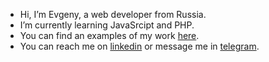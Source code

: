 <!--- - 👋 --->
<!--- - 👀 I’m interested in ... --->
<!--- - 🌱 --->
<!--- - 💞️ I’m looking to collaborate on ... --->
<!--- - 📫 How to reach me ... --->
* Hi, I’m Evgeny, a web developer from Russia.
* I’m currently learning JavaSrcipt and PHP.
* You can find an examples of my work [here](https://github.com/evg13ny/examples/).
* You can reach me on <a href="https://www.linkedin.com/in/evg13ny-polyakov/" target="_blank">linkedin</a> or message me in [telegram](t.me/evg13ny).


<!---
evg13ny/evg13ny is a ✨ special ✨ repository because its `README.md` (this file) appears on your GitHub profile.
You can click the Preview link to take a look at your changes.
--->
